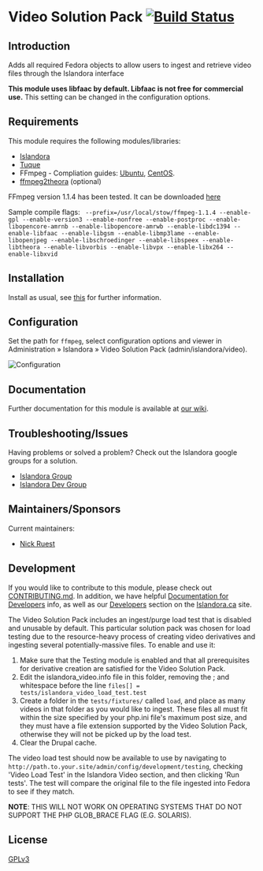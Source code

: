 # Video Solution Pack [![Build Status](https://travis-ci.org/Islandora/islandora_solution_pack_video.png?branch=7.x)](https://travis-ci.org/Islandora/islandora_solution_pack_video)

## Introduction

Adds all required Fedora objects to allow users to ingest and retrieve video files through the Islandora interface

**This module uses libfaac by default. Libfaac is not free for commercial use.** This setting can be changed in the configuration options.

## Requirements

This module requires the following modules/libraries:

* [Islandora](https://github.com/islandora/islandora)
* [Tuque](https://github.com/islandora/tuque)
* FFmpeg - Compliation guides: [Ubuntu](https://ffmpeg.org/trac/ffmpeg/wiki/UbuntuCompilationGuide
), [CentOS](http://ffmpeg.org/trac/ffmpeg/wiki/CentosCompilationGuide).
* [ffmpeg2theora](http://v2v.cc/~j/ffmpeg2theora/) (optional)

FFmpeg version 1.1.4 has been tested. It can be downloaded [here](http://www.ffmpeg.org/releases/ffmpeg-1.1.4.tar.gz)

Sample compile flags: ` --prefix=/usr/local/stow/ffmpeg-1.1.4 --enable-gpl --enable-version3 --enable-nonfree --enable-postproc --enable-libopencore-amrnb --enable-libopencore-amrwb --enable-libdc1394 --enable-libfaac --enable-libgsm --enable-libmp3lame --enable-libopenjpeg --enable-libschroedinger --enable-libspeex --enable-libtheora --enable-libvorbis --enable-libvpx --enable-libx264 --enable-libxvid`

## Installation

Install as usual, see [this](https://drupal.org/documentation/install/modules-themes/modules-7) for further information.

## Configuration

Set the path for `ffmpeg`, select configuration options and viewer in Administration » Islandora » Video Solution Pack (admin/islandora/video).

![Configuration](https://raw.githubusercontent.com/wiki/Islandora/islandora_solution_pack_video/images/islandora_video_config.png)

## Documentation

Further documentation for this module is available at [our wiki](https://wiki.duraspace.org/display/ISLANDORA/Video+Solution+Pack).

## Troubleshooting/Issues

Having problems or solved a problem? Check out the Islandora google groups for a solution.

* [Islandora Group](https://groups.google.com/forum/?hl=en&fromgroups#!forum/islandora)
* [Islandora Dev Group](https://groups.google.com/forum/?hl=en&fromgroups#!forum/islandora-dev)


## Maintainers/Sponsors
Current maintainers:

* [Nick Ruest](https://github.com/ruebot)

## Development

If you would like to contribute to this module, please check out [CONTRIBUTING.md](CONTRIBUTING.md). In addition, we have helpful [Documentation for Developers](https://github.com/Islandora/islandora/wiki#wiki-documentation-for-developers) info, as well as our [Developers](http://islandora.ca/developers) section on the [Islandora.ca](http://islandora.ca) site.

The Video Solution Pack includes an ingest/purge load test that is disabled and unusable by default. This particular solution pack was chosen for load testing due to the resource-heavy process of creating video derivatives and ingesting several potentially-massive files. To enable and use it:

1. Make sure that the Testing module is enabled and that all prerequisites for derivative creation are satisfied for the Video Solution Pack.
2. Edit the islandora_video.info file in this folder, removing the ; and whitespace before the line `files[] = tests/islandora_video_load_test.test`
3. Create a folder in the `tests/fixtures/` called `load`, and place as many videos in that folder as you would like to ingest. These files all must fit within the size specified by your php.ini file's maximum post size, and they must have a file extension supported by the Video Solution Pack, otherwise they will not be picked up by the load test.
4. Clear the Drupal cache.

The video load test should now be available to use by navigating to `http://path.to.your.site/admin/config/development/testing`, checking 'Video Load Test' in the Islandora Video section, and then clicking 'Run tests'. The test will compare the original file to the file ingested into Fedora to see if they match.

**NOTE**: THIS WILL NOT WORK ON OPERATING SYSTEMS THAT DO NOT SUPPORT THE PHP GLOB_BRACE FLAG (E.G. SOLARIS).

## License

[GPLv3](http://www.gnu.org/licenses/gpl-3.0.txt)
